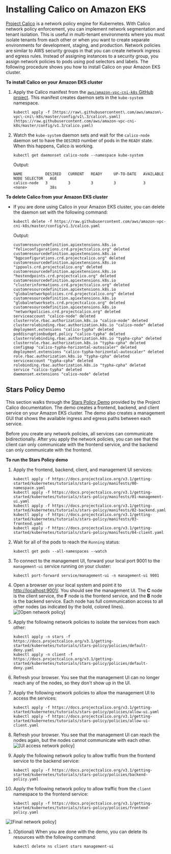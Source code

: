 # Installing Calico on Amazon EKS<a name="calico"></a>

[Project Calico](https://www.projectcalico.org/) is a network policy engine for Kubernetes\. With Calico network policy enforcement, you can implement network segmentation and tenant isolation\. This is useful in multi\-tenant environments where you must isolate tenants from each other or when you want to create separate environments for development, staging, and production\. Network policies are similar to AWS security groups in that you can create network ingress and egress rules\. Instead of assigning instances to a security group, you assign network policies to pods using pod selectors and labels\. The following procedure shows you how to install Calico on your Amazon EKS cluster\. 

**To install Calico on your Amazon EKS cluster**

1. Apply the Calico manifest from the [`aws/amazon-vpc-cni-k8s` GitHub project](https://github.com/aws/amazon-vpc-cni-k8s)\. This manifest creates daemon sets in the `kube-system` namespace\.

   ```
   kubectl apply -f [https://raw\.githubusercontent\.com/aws/amazon\-vpc\-cni\-k8s/master/config/v1\.3/calico\.yaml](https://raw.githubusercontent.com/aws/amazon-vpc-cni-k8s/master/config/v1.3/calico.yaml)
   ```

1. Watch the `kube-system` daemon sets and wait for the `calico-node` daemon set to have the `DESIRED` number of pods in the `READY` state\. When this happens, Calico is working\.

   ```
   kubectl get daemonset calico-node --namespace kube-system
   ```

   Output:

   ```
   NAME          DESIRED   CURRENT   READY     UP-TO-DATE   AVAILABLE   NODE SELECTOR   AGE
   calico-node   3         3         3         3            3           <none>          38s
   ```

**To delete Calico from your Amazon EKS cluster**
+ If you are done using Calico in your Amazon EKS cluster, you can delete the daemon set with the following command:

  ```
  kubectl delete -f https://raw.githubusercontent.com/aws/amazon-vpc-cni-k8s/master/config/v1.3/calico.yaml 

  ```

  Output:

  ```
  customresourcedefinition.apiextensions.k8s.io "felixconfigurations.crd.projectcalico.org" deleted
  customresourcedefinition.apiextensions.k8s.io "bgpconfigurations.crd.projectcalico.org" deleted
  customresourcedefinition.apiextensions.k8s.io "ippools.crd.projectcalico.org" deleted
  customresourcedefinition.apiextensions.k8s.io "hostendpoints.crd.projectcalico.org" deleted
  customresourcedefinition.apiextensions.k8s.io "clusterinformations.crd.projectcalico.org" deleted
  customresourcedefinition.apiextensions.k8s.io "globalnetworkpolicies.crd.projectcalico.org" deleted
  customresourcedefinition.apiextensions.k8s.io "globalnetworksets.crd.projectcalico.org" deleted
  customresourcedefinition.apiextensions.k8s.io "networkpolicies.crd.projectcalico.org" deleted
  serviceaccount "calico-node" deleted
  clusterrole.rbac.authorization.k8s.io "calico-node" deleted
  clusterrolebinding.rbac.authorization.k8s.io "calico-node" deleted
  deployment.extensions "calico-typha" deleted
  poddisruptionbudget.policy "calico-typha" deleted
  clusterrolebinding.rbac.authorization.k8s.io "typha-cpha" deleted
  clusterrole.rbac.authorization.k8s.io "typha-cpha" deleted
  configmap "calico-typha-horizontal-autoscaler" deleted
  deployment.extensions "calico-typha-horizontal-autoscaler" deleted
  role.rbac.authorization.k8s.io "typha-cpha" deleted
  serviceaccount "typha-cpha" deleted
  rolebinding.rbac.authorization.k8s.io "typha-cpha" deleted
  service "calico-typha" deleted
  daemonset.extensions "calico-node" deleted
  ```

## Stars Policy Demo<a name="calico-stars-demo"></a>

This section walks through the [Stars Policy Demo](https://docs.projectcalico.org/v3.1/getting-started/kubernetes/tutorials/stars-policy/) provided by the Project Calico documentation\. The demo creates a frontend, backend, and client service on your Amazon EKS cluster\. The demo also creates a management GUI that shows the available ingress and egress paths between each service\. 

Before you create any network policies, all services can communicate bidirectionally\. After you apply the network policies, you can see that the client can only communicate with the frontend service, and the backend can only communicate with the frontend\.

**To run the Stars Policy demo**

1. Apply the frontend, backend, client, and management UI services:

   ```
   kubectl apply -f https://docs.projectcalico.org/v3.1/getting-started/kubernetes/tutorials/stars-policy/manifests/00-namespace.yaml
   kubectl apply -f https://docs.projectcalico.org/v3.1/getting-started/kubernetes/tutorials/stars-policy/manifests/01-management-ui.yaml
   kubectl apply -f https://docs.projectcalico.org/v3.1/getting-started/kubernetes/tutorials/stars-policy/manifests/02-backend.yaml
   kubectl apply -f https://docs.projectcalico.org/v3.1/getting-started/kubernetes/tutorials/stars-policy/manifests/03-frontend.yaml
   kubectl apply -f https://docs.projectcalico.org/v3.1/getting-started/kubernetes/tutorials/stars-policy/manifests/04-client.yaml
   ```

1. Wait for all of the pods to reach the `Running` status:

   ```
   kubectl get pods --all-namespaces --watch
   ```

1. To connect to the management UI, forward your local port 9001 to the `management-ui` service running on your cluster:

   ```
   kubectl port-forward service/management-ui -n management-ui 9001
   ```

1. Open a browser on your local system and point it to [http://localhost:9001/](http://localhost:9001/)\. You should see the management UI\. The **C** node is the client service, the **F** node is the frontend service, and the **B** node is the backend service\. Each node has full communication access to all other nodes \(as indicated by the bold, colored lines\)\.  
![\[Open network policy\]](http://docs.aws.amazon.com/eks/latest/userguide/images/stars-default.png)

1. Apply the following network policies to isolate the services from each other:

   ```
   kubectl apply -n stars -f https://docs.projectcalico.org/v3.1/getting-started/kubernetes/tutorials/stars-policy/policies/default-deny.yaml
   kubectl apply -n client -f https://docs.projectcalico.org/v3.1/getting-started/kubernetes/tutorials/stars-policy/policies/default-deny.yaml
   ```

1. Refresh your browser\. You see that the management UI can no longer reach any of the nodes, so they don't show up in the UI\.

1. Apply the following network policies to allow the management UI to access the services:

   ```
   kubectl apply -f https://docs.projectcalico.org/v3.1/getting-started/kubernetes/tutorials/stars-policy/policies/allow-ui.yaml
   kubectl apply -f https://docs.projectcalico.org/v3.1/getting-started/kubernetes/tutorials/stars-policy/policies/allow-ui-client.yaml
   ```

1. Refresh your browser\. You see that the management UI can reach the nodes again, but the nodes cannot communicate with each other\.  
![\[UI access network policy\]](http://docs.aws.amazon.com/eks/latest/userguide/images/stars-no-traffic.png)

1. Apply the following network policy to allow traffic from the frontend service to the backend service:

   ```
   kubectl apply -f https://docs.projectcalico.org/v3.1/getting-started/kubernetes/tutorials/stars-policy/policies/backend-policy.yaml
   ```

1. Apply the following network policy to allow traffic from the `client` namespace to the frontend service:

   ```
   kubectl apply -f https://docs.projectcalico.org/v3.1/getting-started/kubernetes/tutorials/stars-policy/policies/frontend-policy.yaml
   ```  
![\[Final network policy\]](http://docs.aws.amazon.com/eks/latest/userguide/images/stars-final.png)

1. \(Optional\) When you are done with the demo, you can delete its resources with the following command:

   ```
   kubectl delete ns client stars management-ui
   ```
